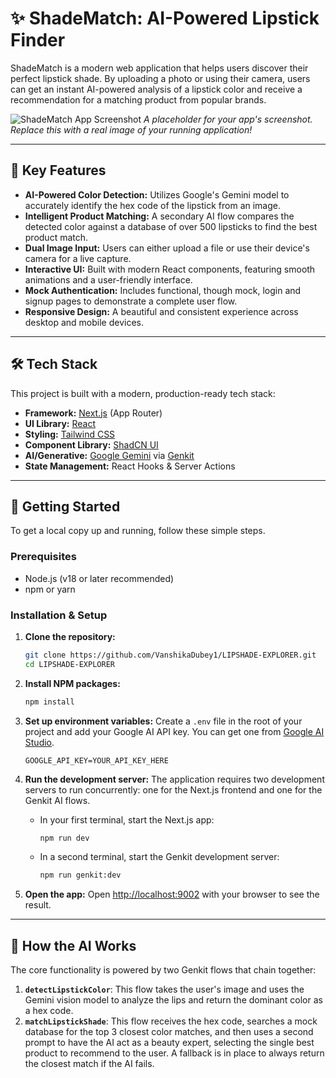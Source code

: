 # ✨ ShadeMatch: AI-Powered Lipstick Finder

ShadeMatch is a modern web application that helps users discover their perfect lipstick shade. By uploading a photo or using their camera, users can get an instant AI-powered analysis of a lipstick color and receive a recommendation for a matching product from popular brands.

![ShadeMatch App Screenshot](https://placehold.co/800x450.png?text=ShadeMatch+App)
*A placeholder for your app's screenshot. Replace this with a real image of your running application!*

---

## 💄 Key Features

-   **AI-Powered Color Detection:** Utilizes Google's Gemini model to accurately identify the hex code of the lipstick from an image.
-   **Intelligent Product Matching:** A secondary AI flow compares the detected color against a database of over 500 lipsticks to find the best product match.
-   **Dual Image Input:** Users can either upload a file or use their device's camera for a live capture.
-   **Interactive UI:** Built with modern React components, featuring smooth animations and a user-friendly interface.
-   **Mock Authentication:** Includes functional, though mock, login and signup pages to demonstrate a complete user flow.
-   **Responsive Design:** A beautiful and consistent experience across desktop and mobile devices.

---

## 🛠️ Tech Stack

This project is built with a modern, production-ready tech stack:

-   **Framework:** [Next.js](https://nextjs.org/) (App Router)
-   **UI Library:** [React](https://react.dev/)
-   **Styling:** [Tailwind CSS](https://tailwindcss.com/)
-   **Component Library:** [ShadCN UI](https://ui.shadcn.com/)
-   **AI/Generative:** [Google Gemini](https://ai.google.dev/) via [Genkit](https://firebase.google.com/docs/genkit)
-   **State Management:** React Hooks & Server Actions

---

## 🚀 Getting Started

To get a local copy up and running, follow these simple steps.

### Prerequisites

-   Node.js (v18 or later recommended)
-   npm or yarn

### Installation & Setup

1.  **Clone the repository:**
    ```sh
    git clone https://github.com/VanshikaDubey1/LIPSHADE-EXPLORER.git
    cd LIPSHADE-EXPLORER
    ```

2.  **Install NPM packages:**
    ```sh
    npm install
    ```

3.  **Set up environment variables:**
    Create a `.env` file in the root of your project and add your Google AI API key. You can get one from [Google AI Studio](https://aistudio.google.com/app/apikey).
    ```env
    GOOGLE_API_KEY=YOUR_API_KEY_HERE
    ```

4.  **Run the development server:**
    The application requires two development servers to run concurrently: one for the Next.js frontend and one for the Genkit AI flows.

    -   In your first terminal, start the Next.js app:
        ```sh
        npm run dev
        ```

    -   In a second terminal, start the Genkit development server:
        ```sh
        npm run genkit:dev
        ```

5.  **Open the app:**
    Open [http://localhost:9002](http://localhost:9002) with your browser to see the result.

---

## 🤖 How the AI Works

The core functionality is powered by two Genkit flows that chain together:

1.  **`detectLipstickColor`**: This flow takes the user's image and uses the Gemini vision model to analyze the lips and return the dominant color as a hex code.
2.  **`matchLipstickShade`**: This flow receives the hex code, searches a mock database for the top 3 closest color matches, and then uses a second prompt to have the AI act as a beauty expert, selecting the single best product to recommend to the user. A fallback is in place to always return the closest match if the AI fails.
